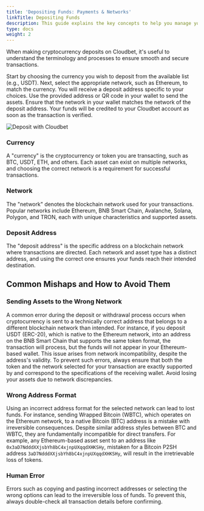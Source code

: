 ```yaml
---
title: 'Depositing Funds: Payments & Networks'
linkTitle: Depositing Funds
description: This guide explains the key concepts to help you manage your funds and deposits.
type: docs
weight: 2
---
```


When making cryptocurrency deposits on Cloudbet, it's useful to understand the terminology and processes to ensure smooth and secure transactions.

Start by choosing the currency you wish to deposit from the available list (e.g., USDT). Next, select the appropriate network, such as Ethereum, to match the currency. You will receive a deposit address specific to your choices. Use the provided address or QR code in your wallet to send the assets. Ensure that the network in your wallet matches the network of the deposit address. Your funds will be credited to your Cloudbet account as soon as the transaction is verified.

![Deposit with Cloudbet](/wiki/images/cloudbet-deposit.png)

### Currency

A "currency" is the cryptocurrency or token you are transacting, such as BTC, USDT, ETH, and others. Each asset can exist on multiple networks, and choosing the correct network is a requirement for successful transactions.

### Network

The "network" denotes the blockchain network used for your transactions. Popular networks include Ethereum, BNB Smart Chain, Avalanche, Solana, Polygon, and TRON, each with unique characteristics and supported assets.

### Deposit Address

The "deposit address" is the specific address on a blockchain network where transactions are directed. Each network and asset type has a distinct address, and using the correct one ensures your funds reach their intended destination.

## Common Mishaps and How to Avoid Them

### Sending Assets to the Wrong Network

A common error during the deposit or withdrawal process occurs when cryptocurrency is sent to a technically correct address that belongs to a different blockchain network than intended. For instance, if you deposit USDT (ERC-20), which is native to the Ethereum network, into an address on the BNB Smart Chain that supports the same token format, the transaction will process, but the funds will not appear in your Ethereum-based wallet. This issue arises from network incompatibility, despite the address's validity. To prevent such errors, always ensure that both the token and the network selected for your transaction are exactly supported by and correspond to the specifications of the receiving wallet. Avoid losing your assets due to network discrepancies.

### Wrong Address Format

Using an incorrect address format for the selected network can lead to lost funds. For instance, sending Wrapped Bitcoin (WBTC), which operates on the Ethereum network, to a native Bitcoin (BTC) address is a mistake with irreversible consequences. Despite similar address styles between BTC and WBTC, they are fundamentally incompatible for direct transfers. For example, any Ethereum-based asset sent to an address like `0x3aD7NdddXXjsbYh8bC4xjnpUXqqdXHKSHy`, mistaken for a Bitcoin P2SH address  `3aD7NdddXXjsbYh8bC4xjnpUXqqdXHKSHy`, will result in the irretrievable loss of tokens.

### Human Error

Errors such as copying and pasting incorrect addresses or selecting the wrong options can lead to the irreversible loss of funds. To prevent this, always double-check all transaction details before confirming.
